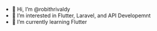 - 👋 Hi, I’m @robithrivaldy
- 👀 I’m interested in Flutter, Laravel, and API Developemnt
- 🌱 I’m currently learning Flutter


<!---
robithrivaldy/robithrivaldy is a ✨ special ✨ repository because its `README.md` (this file) appears on your GitHub profile.
You can click the Preview link to take a look at your changes.
--->
